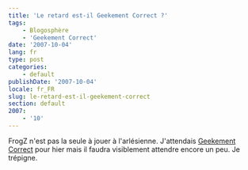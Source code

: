 ```yaml
---
title: 'Le retard est-il Geekement Correct ?'
tags:
    - Blogosphère
    - 'Geekement Correct'
date: '2007-10-04'
lang: fr
type: post
categories:
    - default
publishDate: '2007-10-04'
locale: fr_FR
slug: le-retard-est-il-geekement-correct
section: default
2007:
    - '10'
---
```


FrogZ n'est pas la seule à jouer à l'arlésienne. J'attendais [Geekement Correct](http://www.hugedomains.com/domain_profile.cfm?d=geekementcorrect&amp;e=com) pour hier mais il faudra visiblement attendre encore un peu. Je trépigne.